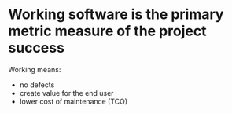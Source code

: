# Working software is the primary metric measure of the project success

Working means:

- no defects
- create value for the end user
- lower cost of maintenance (TCO)
